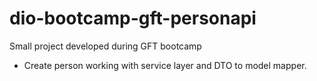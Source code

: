 # dio-bootcamp-gft-personapi
Small project developed during GFT bootcamp

- Create person working with service layer and DTO to model mapper.
